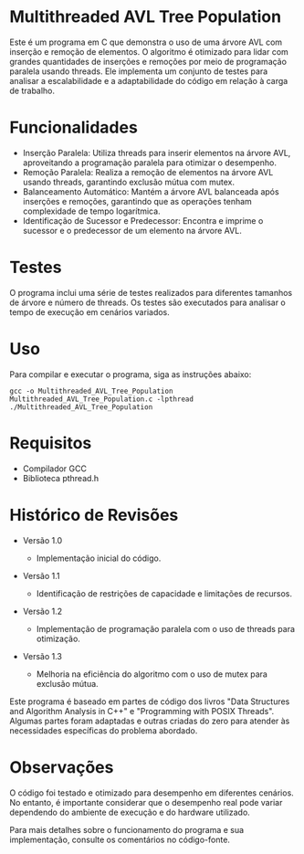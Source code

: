 # Multithreaded AVL Tree Population

Este é um programa em C que demonstra o uso de uma árvore AVL com inserção e remoção de elementos. O algoritmo é otimizado para lidar com grandes quantidades de inserções e remoções por meio de programação paralela usando threads. Ele implementa um conjunto de testes para analisar a escalabilidade e a adaptabilidade do código em relação à carga de trabalho.

# Funcionalidades

- Inserção Paralela: Utiliza threads para inserir elementos na árvore AVL, aproveitando a programação paralela para otimizar o desempenho.
- Remoção Paralela: Realiza a remoção de elementos na árvore AVL usando threads, garantindo exclusão mútua com mutex.
- Balanceamento Automático: Mantém a árvore AVL balanceada após inserções e remoções, garantindo que as operações tenham complexidade de tempo logarítmica.
- Identificação de Sucessor e Predecessor: Encontra e imprime o sucessor e o predecessor de um elemento na árvore AVL.

# Testes

O programa inclui uma série de testes realizados para diferentes tamanhos de árvore e número de threads. Os testes são executados para analisar o tempo de execução em cenários variados.

# Uso

Para compilar e executar o programa, siga as instruções abaixo:

    gcc -o Multithreaded_AVL_Tree_Population Multithreaded_AVL_Tree_Population.c -lpthread ./Multithreaded_AVL_Tree_Population

# Requisitos

- Compilador GCC
- Biblioteca pthread.h

# Histórico de Revisões

- Versão 1.0

  - Implementação inicial do código.

- Versão 1.1
  - Identificação de restrições de capacidade e limitações de recursos.
- Versão 1.2

  - Implementação de programação paralela com o uso de threads para otimização.

- Versão 1.3
  - Melhoria na eficiência do algoritmo com o uso de mutex para exclusão mútua.

Este programa é baseado em partes de código dos livros "Data Structures and Algorithm Analysis in C++" e "Programming with POSIX Threads". Algumas partes foram adaptadas e outras criadas do zero para atender às necessidades específicas do problema abordado.

# Observações

O código foi testado e otimizado para desempenho em diferentes cenários. No entanto, é importante considerar que o desempenho real pode variar dependendo do ambiente de execução e do hardware utilizado.

Para mais detalhes sobre o funcionamento do programa e sua implementação, consulte os comentários no código-fonte.
